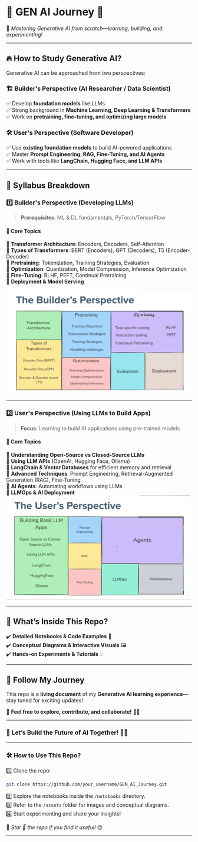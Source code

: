 # **🌟 GEN AI Journey 🚀**  
📌 *Mastering Generative AI from scratch—learning, building, and experimenting!*  

---

## 🔥 **How to Study Generative AI?**  
Generative AI can be approached from two perspectives:  

### 🏗️ **Builder's Perspective (AI Researcher / Data Scientist)**  
✅ Develop **foundation models** like LLMs  
✅ Strong background in **Machine Learning, Deep Learning & Transformers**  
✅ Work on **pretraining, fine-tuning, and optimizing large models**  

### 🛠️ **User's Perspective (Software Developer)**  
✅ Use **existing foundation models** to build AI-powered applications  
✅ Master **Prompt Engineering, RAG, Fine-Tuning, and AI Agents**  
✅ Work with tools like **LangChain, Hugging Face, and LLM APIs**  

---

## 📖 **Syllabus Breakdown**  

### **1️⃣ Builder's Perspective (Developing LLMs)**  
> **Prerequisites**: ML & DL fundamentals, PyTorch/TensorFlow  

#### **📌 Core Topics**  
🚀 **Transformer Architecture**: Encoders, Decoders, Self-Attention  
🚀 **Types of Transformers**: BERT (Encoders), GPT (Decoders), T5 (Encoder-Decoder)  
🚀 **Pretraining**: Tokenization, Training Strategies, Evaluation  
🚀 **Optimization**: Quantization, Model Compression, Inference Optimization  
🚀 **Fine-Tuning**: RLHF, PEFT, Continual Pretraining  
🚀 **Deployment & Model Serving**  

<img src = "Image/Builder Perspective.png"/>  

---

### **2️⃣ User's Perspective (Using LLMs to Build Apps)**  
> **Focus**: Learning to build AI applications using pre-trained models  

#### **📌 Core Topics**  
🔹 **Understanding Open-Source vs Closed-Source LLMs**  
🔹 **Using LLM APIs** (OpenAI, Hugging Face, Ollama)  
🔹 **LangChain & Vector Databases** for efficient memory and retrieval  
🔹 **Advanced Techniques**: Prompt Engineering, Retrieval-Augmented Generation (RAG), Fine-Tuning  
🔹 **AI Agents**: Automating workflows using LLMs  
🔹 **LLMOps & AI Deployment**  
<img src = "Image/User Perspective.png"/> 

---

## 📂 **What’s Inside This Repo?**  
✔️ **Detailed Notebooks & Code Examples** 📜  
✔️ **Conceptual Diagrams & Interactive Visuals** 🖼️  
✔️ **Hands-on Experiments & Tutorials** 💡  

---

## 🚀 **Follow My Journey**  
This repo is a **living document** of my **Generative AI learning experience**—stay tuned for exciting updates!  

📌 **Feel free to explore, contribute, and collaborate!** 🤖✨  

---

### 🎯 **Let’s Build the Future of AI Together!** 🚀💡  

---

### 🛠️ **How to Use This Repo?**  
1️⃣ Clone the repo:  
```bash
git clone https://github.com/your_username/GEN_AI_Journey.git
```
2️⃣ Explore the notebooks inside the `/notebooks` directory.  
3️⃣ Refer to the `/assets` folder for images and conceptual diagrams.  
4️⃣ Start experimenting and share your insights!  

📢 *Star 🌟 the repo if you find it useful!* 😊  

---
